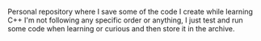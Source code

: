 Personal repository where I save some of the code I create while learning C++
I'm not following any specific order or anything, I just test and run some code when learning or curious and then store it in the archive.
